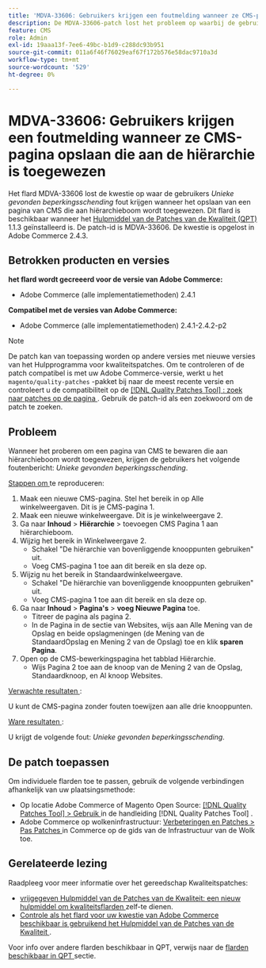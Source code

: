 ```yaml
---
title: 'MDVA-33606: Gebruikers krijgen een foutmelding wanneer ze CMS-pagina opslaan die aan de hiërarchie is toegewezen'
description: De MDVA-33606-patch lost het probleem op waarbij de gebruikers een fout *Unieke schending van de beperking aangetroffen* krijgen bij het opslaan van een CMS-pagina die is toegewezen aan de hiërarchische structuur. Deze patch is beschikbaar wanneer [Quality Patches Tool (QPT)] (https://experienceleague.adobe.com/en/docs/commerce-operations/tools/quality-patches-tool/quality-patches-tool-to-self-serve-quality-patches) 1.1.3 is geïnstalleerd. De patch-id is MDVA-33606. De kwestie is opgelost in Adobe Commerce 2.4.3.
feature: CMS
role: Admin
exl-id: 19aaa13f-7ee6-49bc-b1d9-c288dc93b951
source-git-commit: 011a6f46f76029eaf67f172b576e58dac9710a3d
workflow-type: tm+mt
source-wordcount: '529'
ht-degree: 0%

---
```


# MDVA-33606: Gebruikers krijgen een foutmelding wanneer ze CMS-pagina opslaan die aan de hiërarchie is toegewezen

Het flard MDVA-33606 lost de kwestie op waar de gebruikers *Unieke gevonden beperkingsschending* fout krijgen wanneer het opslaan van een pagina van CMS die aan hiërarchieboom wordt toegewezen. Dit flard is beschikbaar wanneer het [ Hulpmiddel van de Patches van de Kwaliteit (QPT) ](https://experienceleague.adobe.com/en/docs/commerce-operations/tools/quality-patches-tool/quality-patches-tool-to-self-serve-quality-patches) 1.1.3 geïnstalleerd is. De patch-id is MDVA-33606. De kwestie is opgelost in Adobe Commerce 2.4.3.

## Betrokken producten en versies

**het flard wordt gecreeerd voor de versie van Adobe Commerce:**

* Adobe Commerce (alle implementatiemethoden) 2.4.1

**Compatibel met de versies van Adobe Commerce:**

* Adobe Commerce (alle implementatiemethoden) 2.4.1-2.4.2-p2

>[!NOTE]
>
>De patch kan van toepassing worden op andere versies met nieuwe versies van het Hulpprogramma voor kwaliteitspatches. Om te controleren of de patch compatibel is met uw Adobe Commerce-versie, werkt u het `magento/quality-patches` -pakket bij naar de meest recente versie en controleert u de compatibiliteit op de [[!DNL Quality Patches Tool] : zoek naar patches op de pagina ](https://experienceleague.adobe.com/en/docs/commerce-operations/tools/quality-patches-tool/quality-patches-tool-to-self-serve-quality-patches) . Gebruik de patch-id als een zoekwoord om de patch te zoeken.

## Probleem

Wanneer het proberen om een pagina van CMS te bewaren die aan hiërarchieboom wordt toegewezen, krijgen de gebruikers het volgende foutenbericht: *Unieke gevonden beperkingsschending*.

<u> Stappen om </u> te reproduceren:

1. Maak een nieuwe CMS-pagina. Stel het bereik in op Alle winkelweergaven. Dit is je CMS-pagina 1.
1. Maak een nieuwe winkelweergave. Dit is je winkelweergave 2.
1. Ga naar **Inhoud** > **Hiërarchie** > toevoegen CMS Pagina 1 aan hiërarchieboom.
1. Wijzig het bereik in Winkelweergave 2.
   * Schakel &quot;De hiërarchie van bovenliggende knooppunten gebruiken&quot; uit.
   * Voeg CMS-pagina 1 toe aan dit bereik en sla deze op.
1. Wijzig nu het bereik in Standaardwinkelweergave.
   * Schakel &quot;De hiërarchie van bovenliggende knooppunten gebruiken&quot; uit.
   * Voeg CMS-pagina 1 toe aan dit bereik en sla deze op.
1. Ga naar **Inhoud** > **Pagina&#39;s** > **voeg Nieuwe Pagina** toe.
   * Titreer de pagina als pagina 2.
   * In de Pagina in de sectie van Websites, wijs aan Alle Mening van de Opslag en beide opslagmeningen (de Mening van de StandaardOpslag en Mening 2 van de Opslag) toe en klik **sparen Pagina**.
1. Open op de CMS-bewerkingspagina het tabblad Hiërarchie.
   * Wijs Pagina 2 toe aan de knoop van de Mening 2 van de Opslag, Standaardknoop, en Al knoop Websites.

<u> Verwachte resultaten </u>:

U kunt de CMS-pagina zonder fouten toewijzen aan alle drie knooppunten.

<u> Ware resultaten </u>:

U krijgt de volgende fout: *Unieke gevonden beperkingsschending*.

## De patch toepassen

Om individuele flarden toe te passen, gebruik de volgende verbindingen afhankelijk van uw plaatsingsmethode:

* Op locatie Adobe Commerce of Magento Open Source: [[!DNL Quality Patches Tool] > Gebruik ](/help/tools/quality-patches-tool/usage.md) in de handleiding [!DNL Quality Patches Tool] .
* Adobe Commerce op wolkeninfrastructuur: [ Verbeteringen en Patches > Pas Patches ](https://experienceleague.adobe.com/docs/commerce-cloud-service/user-guide/develop/upgrade/apply-patches.html) in Commerce op de gids van de Infrastructuur van de Wolk toe.

## Gerelateerde lezing

Raadpleeg voor meer informatie over het gereedschap Kwaliteitspatches:

* [ vrijgegeven Hulpmiddel van de Patches van de Kwaliteit: een nieuw hulpmiddel om kwaliteitsflarden ](https://experienceleague.adobe.com/en/docs/commerce-operations/tools/quality-patches-tool/quality-patches-tool-to-self-serve-quality-patches) zelf-te dienen.
* [ Controle als het flard voor uw kwestie van Adobe Commerce beschikbaar is gebruikend het Hulpmiddel van de Patches van de Kwaliteit ](/help/tools/quality-patches-tool/patches-available-in-qpt/check-patch-for-magento-issue-with-magento-quality-patches.md).

Voor info over andere flarden beschikbaar in QPT, verwijs naar de [ flarden beschikbaar in QPT ](https://support.magento.com/hc/en-us/sections/360010506631-Patches-available-in-MQP-tool-) sectie.
